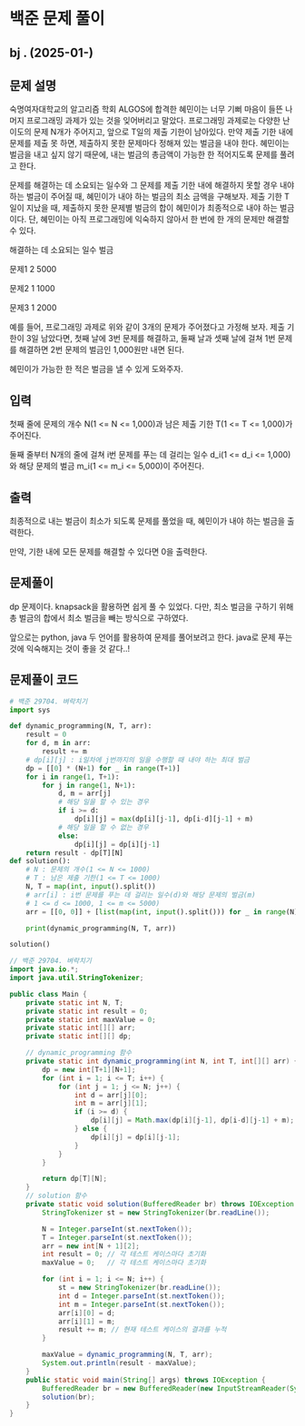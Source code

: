 # 백준 문제 풀이

## bj . (2025-01-)

## 문제 설명

숙명여자대학교의 알고리즘 학회 ALGOS에 합격한 혜민이는 너무 기뻐 마음이 들뜬 나머지 프로그래밍 과제가 있는 것을 잊어버리고 말았다. 프로그래밍 과제로는 다양한 난이도의 문제 N개가 주어지고, 앞으로 T일의 제출 기한이 남아있다. 만약 제출 기한 내에 문제를 제출 못 하면, 제출하지 못한 문제마다 정해져 있는 벌금을 내야 한다. 혜민이는 벌금을 내고 싶지 않기 때문에, 내는 벌금의 총금액이 가능한 한 적어지도록 문제를 풀려고 한다.

문제를 해결하는 데 소요되는 일수와 그 문제를 제출 기한 내에 해결하지 못할 경우 내야 하는 벌금이 주어질 때, 혜민이가 내야 하는 벌금의 최소 금액을 구해보자. 제출 기한 T일이 지났을 때, 제출하지 못한 문제별 벌금의 합이 혜민이가 최종적으로 내야 하는 벌금이다. 단, 혜민이는 아직 프로그래밍에 익숙하지 않아서 한 번에 한 개의 문제만 해결할 수 있다.

해결하는 데 소요되는 일수 벌금

문제1 2 5000

문제2 1 1000

문제3 1 2000

예를 들어, 프로그래밍 과제로 위와 같이 3개의 문제가 주어졌다고 가정해 보자. 제출 기한이 3일 남았다면, 첫째 날에 3번 문제를 해결하고, 둘째 날과 셋째 날에 걸쳐 1번 문제를 해결하면 2번 문제의 벌금인 1,000원만 내면 된다.

혜민이가 가능한 한 적은 벌금을 낼 수 있게 도와주자.

## 입력

첫째 줄에 문제의 개수 N(1 <= N <= 1,000)과 남은 제출 기한 T(1 <= T <= 1,000)가 주어진다.

둘째 줄부터 N개의 줄에 걸쳐 i번 문제를 푸는 데 걸리는 일수 d_i(1 <= d_i <= 1,000)와 해당 문제의 벌금 m_i(1 <= m_i <= 5,000)이 주어진다.

## 출력

최종적으로 내는 벌금이 최소가 되도록 문제를 풀었을 때, 혜민이가 내야 하는 벌금을 출력한다.

만약, 기한 내에 모든 문제를 해결할 수 있다면 0을 출력한다.

## 문제풀이

dp 문제이다. knapsack을 활용하면 쉽게 풀 수 있었다. 다만, 최소 벌금을 구하기 위해 총 벌금의 합에서 최소 벌금을 빼는 방식으로 구하였다.

앞으로는 python, java 두 언어를 활용하여 문제를 풀어보려고 한다. java로 문제 푸는 것에 익숙해지는 것이 좋을 것 같다..!

## 문제풀이 코드

```python
# 백준 29704. 벼락치기
import sys

def dynamic_programming(N, T, arr):
    result = 0
    for d, m in arr:
        result += m
    # dp[i][j] : i일차에 j번까지의 일을 수행할 때 내야 하는 최대 벌금
    dp = [[0] * (N+1) for _ in range(T+1)]
    for i in range(1, T+1):
        for j in range(1, N+1):
            d, m = arr[j]
            # 해당 일을 할 수 있는 경우
            if i >= d:
                dp[i][j] = max(dp[i][j-1], dp[i-d][j-1] + m)
            # 해당 일을 할 수 없는 경우
            else:
                dp[i][j] = dp[i][j-1]
    return result - dp[T][N]
def solution():
    # N : 문제의 개수(1 <= N <= 1000)
    # T : 남은 제출 기한(1 <= T <= 1000)
    N, T = map(int, input().split())
    # arr[i] : i번 문제를 푸는 데 걸리는 일수(d)와 해당 문제의 벌금(m)
    # 1 <= d <= 1000, 1 <= m <= 5000)
    arr = [[0, 0]] + [list(map(int, input().split())) for _ in range(N)]

    print(dynamic_programming(N, T, arr))

solution()
```

```java
// 백준 29704. 벼락치기
import java.io.*;
import java.util.StringTokenizer;

public class Main {
    private static int N, T;
    private static int result = 0;
    private static int maxValue = 0;
    private static int[][] arr;
    private static int[][] dp;

    // dynamic_programming 함수
    private static int dynamic_programming(int N, int T, int[][] arr) {
        dp = new int[T+1][N+1];
        for (int i = 1; i <= T; i++) {
            for (int j = 1; j <= N; j++) {
                int d = arr[j][0];
                int m = arr[j][1];
                if (i >= d) {
                    dp[i][j] = Math.max(dp[i][j-1], dp[i-d][j-1] + m);
                } else {
                    dp[i][j] = dp[i][j-1];
                }
            }
        }

        return dp[T][N];
    }
    // solution 함수
    private static void solution(BufferedReader br) throws IOException {
        StringTokenizer st = new StringTokenizer(br.readLine());

        N = Integer.parseInt(st.nextToken());
        T = Integer.parseInt(st.nextToken());
        arr = new int[N + 1][2];
        int result = 0; // 각 테스트 케이스마다 초기화
        maxValue = 0;   // 각 테스트 케이스마다 초기화

        for (int i = 1; i <= N; i++) {
            st = new StringTokenizer(br.readLine());
            int d = Integer.parseInt(st.nextToken());
            int m = Integer.parseInt(st.nextToken());
            arr[i][0] = d;
            arr[i][1] = m;
            result += m; // 현재 테스트 케이스의 결과를 누적
        }

        maxValue = dynamic_programming(N, T, arr);
        System.out.println(result - maxValue);
    }
    public static void main(String[] args) throws IOException {
        BufferedReader br = new BufferedReader(new InputStreamReader(System.in));
        solution(br);
    }
}

```
